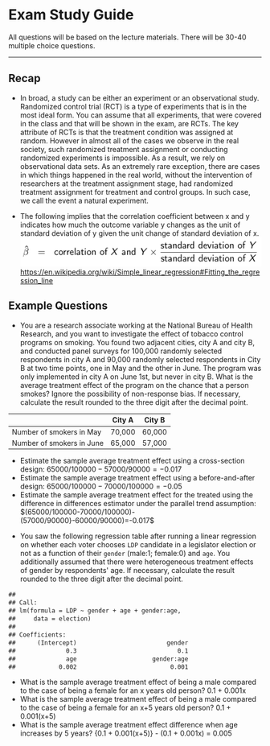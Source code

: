 # Exam Study Guide

All questions will be based on the lecture materials. There will be 30-40 multiple choice questions.

---
## Recap

* In broad, a study can be either an experiment or an observational study. Randomized control trial (RCT) is a type of experiments that is in the most ideal form. You can assume that all experiments, that were covered in the class and that will be shown in the exam, are RCTs. The key attribute of RCTs is that the treatment condition was assigned at random. However in almost all of the cases we observe in the real society, such randomized treatment assignment or conducting randomized experiments is impossible. As a result, we rely on observational data sets. As an extremely rare exception, there are cases in which things happened in the real world, without the intervention of researchers at the treatment assignment stage, had randomized treatment assignment for treatment and control groups. In such case, we call the event a natural experiment.

* The following implies that the correlation coefficient between x and y indicates how much the outcome variable y changes as the unit of standard deviation of y given the unit change of standard deviation of x.
![](img/eq1.png)
https://en.wikipedia.org/wiki/Simple_linear_regression#Fitting_the_regression_line


## Example Questions

* You are a research associate working at the National Bureau of Health Research, and you want to investigate the effect of tobacco control programs on smoking. You found two adjacent cities, city A and city B, and conducted panel surveys for 100,000 randomly selected respondents in city A and 90,000 randomly selected respondents in City B at two time points, one in May and the other in June. The program was only implemented in city A on June 1st, but never in city B. What is the average treatment effect of the program on the chance that a person smokes? Ignore the possibility of non-response bias. If necessary, calculate the result rounded to the three digit after the decimal point.


|                           | City A | City B |
|---------------------------|--------|--------|
| Number of smokers in May  | 70,000 | 60,000 |
| Number of smokers in June | 65,000 | 57,000 |

  - Estimate the sample average treatment effect using a cross-section design: $65000/100000-57000/90000=-0.017$
  - Estimate the sample average treatment effect using a before-and-after design: $65000/100000-70000/100000=-0.05$
  - Estimate the sample average treatment effect for the treated using the difference in differences estimator under the parallel trend assumption: $(65000/100000-70000/100000)-(57000/90000}-60000/90000)=-0.017$


* You saw the following regression table after running a linear regression on whether each voter chooses `LDP` candidate in a legislator election or not as a function of their `gender` (male:1; female:0) and `age`. You additionally assumed that there were heterogeneous treatment effects of gender by respondents' age. If necessary, calculate the result rounded to the three digit after the decimal point.

```
##
## Call:
## lm(formula = LDP ~ gender + age + gender:age,
##     data = election)
##
## Coefficients:
##      (Intercept)                         gender
##              0.3                            0.1
##              age                     gender:age
##            0.002                          0.001
```

- What is the sample average treatment effect of being a male compared to the case of being a female for an x years old person? 0.1 + 0.001x
- What is the sample average treatment effect of being a male compared to the case of being a female for an x+5 years old person? 0.1 + 0.001(x+5)
- What is the sample average treatment effect difference when age increases by 5 years? {0.1 + 0.001(x+5)} - (0.1 + 0.001x) = 0.005
